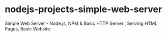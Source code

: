 # nodejs-projects-simple-web-server
Simple Web Server - Node.js, NPM &amp; Basic HTTP Server , Serving HTML Pages, Basic Website.
